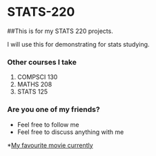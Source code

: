 # STATS-220

##This is for my STATS 220 projects.

I will use this for demonstrating for stats studying.

### Other courses I take 
1. COMPSCI 130 
2. MATHS 208 
3. STATS 125 

### Are you one of my friends? ###

* Feel free to follow me
* Feel free to discuss anything with me

*[My favourite movie currently](https://en.wikipedia.org/wiki/Spy_%C3%97_Family_Code:_White)


